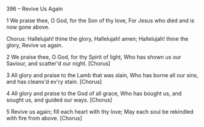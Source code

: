 396 – Revive Us Again


1
We praise thee, O God, for the Son of thy love,
For Jesus who died and is now gone above.

Chorus:
Hallelujah!  thine the glory,
Hallelujah!  amen;
Hallelujah!  thine the glory,
Revive us again.

2
We praise thee, O God, for thy Spirit of light,
Who has shown us our Saviour, and scatter'd our night.  [Chorus]

3
All glory and praise to the Lamb that was slain,
Who has borne all our sins, and has cleans'd ev'ry stain.  [Chorus]

4
All glory and praise to the God of all grace,
Who has bought us, and sought us, and guided our ways.  [Chorus]

5
Revive us again; fill each heart with thy love;
May each soul be rekindled with fire from above.  [Chorus]
